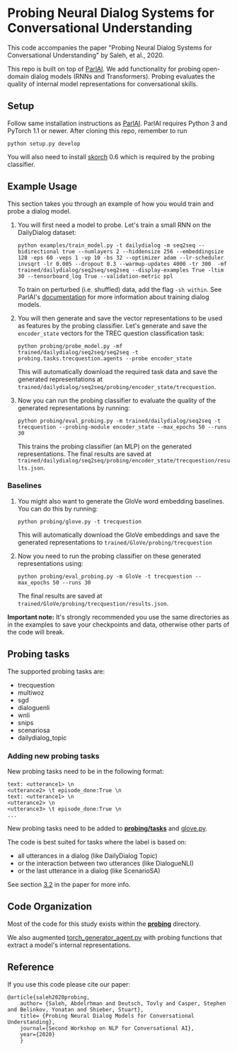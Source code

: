 # Probing Neural Dialog Systems for Conversational Understanding
This code accompanies the paper "Probing Neural Dialog Systems for Conversational Understanding" by Saleh, et al., 2020. 

This repo is built on top of [ParlAI](https://parl.ai/). We add functionality for probing open-domain dialog models (RNNs and Transformers). 
Probing evaluates the quality of internal model representations for conversational skills. 

## Setup

Follow same installation instructions as [ParlAI](https://github.com/facebookresearch/ParlAI/tree/d510bc2e10633d5204e1957a6c98cf30aa1be10d). ParlAI requires Python 3 and PyTorch 1.1 or newer. After cloning this repo, remember to run 

```
python setup.py develop
```

You will also need to install [skorch](https://github.com/skorch-dev/skorch/tree/14f374db158ec7a7f4770a2fa9b02b8016d2d6ff) 0.6 which is required by the probing classifier.  

## Example Usage

This section takes you through an example of how you would train and probe a dialog model. 

1. You will first need a model to probe. Let's train a small RNN on the DailyDialog dataset:

    ```
    python examples/train_model.py -t dailydialog -m seq2seq --bidirectional true --numlayers 2 --hiddensize 256 --embeddingsize 128 -eps 60 -veps 1 -vp 10 -bs 32 --optimizer adam --lr-scheduler invsqrt -lr 0.005 --dropout 0.3 --warmup-updates 4000 -tr 300  -mf trained/dailydialog/seq2seq/seq2seq --display-examples True -ltim 30 --tensorboard_log True --validation-metric ppl
    ```

    To train on perturbed (i.e. shuffled) data, add the flag ``-sh within``. See ParlAI's [documentation](http://parl.ai.s3-website.us-east-2.amazonaws.com/docs/index.html) for more information about training dialog models. 

2. You will then generate and save the vector representations to be used as features by the probing classifier. 
Let's generate and save the ``encoder_state`` vectors for the TREC question classification task:

    ```
    python probing/probe_model.py -mf trained/dailydialog/seq2seq/seq2seq -t probing.tasks.trecquestion.agents --probe encoder_state 
    ```
    This will automatically download the required task data and save the generated representations at ``trained/dailydialog/seq2seq/probing/encoder_state/trecquestion``.

3. Now you can run the probing classifier to evaluate the quality of the generated representations by running:

    ```
    python probing/eval_probing.py -m trained/dailydialog/seq2seq -t trecquestion --probing-module encoder_state --max_epochs 50 --runs 30
    ```
    This trains the probing classifier (an MLP) on the generated representations. The final results are saved at ``trained/dailydialog/seq2seq/probing/encoder_state/trecquestion/results.json``. 

### Baselines

1. You might also want to generate the GloVe word embedding baselines. You can do this by running:

    ```
    python probing/glove.py -t trecquestion
    ```
    This will automatically download the GloVe embeddings and save the generated representations to ``trained/GloVe/probing/trecquestion``

2. Now you need to run the probing classifier on these generated representations using:

    ```
    python probing/eval_probing.py -m GloVe -t trecquestion --max_epochs 50 --runs 30
    ```
    The final results are saved at ``trained/GloVe/probing/trecquestion/results.json``. 

**Important note:** It's strongly recommended you use the same directories as in the examples to save your checkpoints and data, otherwise other parts of the code will break.

## Probing tasks
The supported probing tasks are:

* trecquestion 
* multiwoz
* sgd
* dialoguenli
* wnli
* snips
* scenariosa
* dailydialog_topic

### Adding new probing tasks
New probing tasks need to be in the following format:
```
text: <utterance1> \n
<utterance2> \t episode_done:True \n  
text: <utterance1> \n
<utterance2> \n
<utterance3> \t episode_done:True \n 
... 
```
New probing tasks need to be added to [**probing/tasks**](./probing/tasks) 
and [glove.py](./probing/glove.py).

The code is best suited for tasks where the label is based on:
* all utterances in a dialog (like DailyDialog Topic)
* or the interaction between two utterances (like DialogueNLI)
* or the last utterance in a dialog (like ScenarioSA)

See section [3.2]() in the paper for more info. 


## Code Organization

Most of the code for this study exists within the [**probing**](./probing) directory. 

We also augmented [torch_generator_agent.py](./parlai/core/torch_generator_agent.py) with probing functions that extract a model's internal representations. 


## Reference

If you use this code please cite our paper:
```
@article{saleh2020probing,
    author= {Saleh, Abdelrhman and Deutsch, Tovly and Casper, Stephen and Belinkov, Yonatan and Shieber, Stuart},
    title= {Probing Neural Dialog Models for Conversational Understanding},
    journal={Second Workshop on NLP for Conversational AI},
    year={2020}
    }
```

